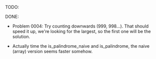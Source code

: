 TODO:



DONE:

* Problem 0004: Try counting downwards (999, 998...). That should speed it up, we're looking for the largest, so the first one
  will be the solution.
  
* Actually time the is_palindrome_naive and is_palindrome, the naive (array) version seems faster somehow.
